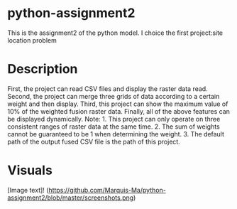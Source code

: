 # python-assignment2
This is the assignment2 of the python model.
I choice the first project:site location problem
# Description
First, the project can read CSV files and display the raster data read.
Second, the project can merge three grids of data according to a certain weight and then display.
Third, this project can show the maximum value of 10% of the weighted fusion raster data.
Finally, all of the above features can be displayed dynamically.
Note: 1. This project can only operate on three consistent ranges of raster data at the same time.
2. The sum of weights cannot be guaranteed to be 1 when determining the weight.
3. The default path of the output fused CSV file is the path of this project.
# Visuals
[Image text]!
(https://github.com/Marquis-Ma/python-assignment2/blob/master/screenshots.png)
